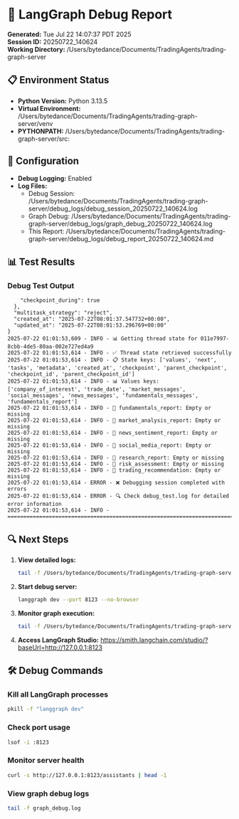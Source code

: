 # 🐛 LangGraph Debug Report

**Generated:** Tue Jul 22 14:07:37 PDT 2025  
**Session ID:** 20250722_140624  
**Working Directory:** /Users/bytedance/Documents/TradingAgents/trading-graph-server

## 📋 Environment Status

- **Python Version:** Python 3.13.5
- **Virtual Environment:** /Users/bytedance/Documents/TradingAgents/trading-graph-server/venv
- **PYTHONPATH:** /Users/bytedance/Documents/TradingAgents/trading-graph-server/src:

## 🔧 Configuration

- **Debug Logging:** Enabled
- **Log Files:**
  - Debug Session: /Users/bytedance/Documents/TradingAgents/trading-graph-server/debug_logs/debug_session_20250722_140624.log
  - Graph Debug: /Users/bytedance/Documents/TradingAgents/trading-graph-server/debug_logs/graph_debug_20250722_140624.log
  - This Report: /Users/bytedance/Documents/TradingAgents/trading-graph-server/debug_logs/debug_report_20250722_140624.md

## 📊 Test Results

### Debug Test Output
```
    "checkpoint_during": true
  },
  "multitask_strategy": "reject",
  "created_at": "2025-07-22T08:01:37.547732+00:00",
  "updated_at": "2025-07-22T08:01:53.296769+00:00"
}
2025-07-22 01:01:53,609 - INFO - 📊 Getting thread state for 011e7997-8cbb-4de5-80aa-002e727ed4a9
2025-07-22 01:01:53,614 - INFO - ✅ Thread state retrieved successfully
2025-07-22 01:01:53,614 - INFO - 📋 State keys: ['values', 'next', 'tasks', 'metadata', 'created_at', 'checkpoint', 'parent_checkpoint', 'checkpoint_id', 'parent_checkpoint_id']
2025-07-22 01:01:53,614 - INFO - 📊 Values keys: ['company_of_interest', 'trade_date', 'market_messages', 'social_messages', 'news_messages', 'fundamentals_messages', 'fundamentals_report']
2025-07-22 01:01:53,614 - INFO - 📄 fundamentals_report: Empty or missing
2025-07-22 01:01:53,614 - INFO - 📄 market_analysis_report: Empty or missing
2025-07-22 01:01:53,614 - INFO - 📄 news_sentiment_report: Empty or missing
2025-07-22 01:01:53,614 - INFO - 📄 social_media_report: Empty or missing
2025-07-22 01:01:53,614 - INFO - 📄 research_report: Empty or missing
2025-07-22 01:01:53,614 - INFO - 📄 risk_assessment: Empty or missing
2025-07-22 01:01:53,614 - INFO - 📄 trading_recommendation: Empty or missing
2025-07-22 01:01:53,614 - ERROR - ❌ Debugging session completed with errors
2025-07-22 01:01:53,614 - ERROR - 🔍 Check debug_test.log for detailed error information
2025-07-22 01:01:53,614 - INFO - ================================================================================
```

## 🔍 Next Steps

1. **View detailed logs:**
   ```bash
   tail -f /Users/bytedance/Documents/TradingAgents/trading-graph-server/debug_logs/debug_session_20250722_140624.log
   ```

2. **Start debug server:**
   ```bash
   langgraph dev --port 8123 --no-browser
   ```

3. **Monitor graph execution:**
   ```bash
   tail -f /Users/bytedance/Documents/TradingAgents/trading-graph-server/debug_logs/graph_debug_20250722_140624.log
   ```

4. **Access LangGraph Studio:**
   https://smith.langchain.com/studio/?baseUrl=http://127.0.0.1:8123

## 🛠️ Debug Commands

### Kill all LangGraph processes
```bash
pkill -f "langgraph dev"
```

### Check port usage
```bash
lsof -i :8123
```

### Monitor server health
```bash
curl -s http://127.0.0.1:8123/assistants | head -1
```

### View graph debug logs
```bash
tail -f graph_debug.log
```


